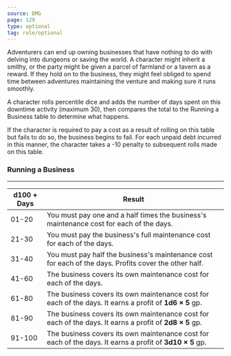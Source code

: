 ```yaml
---
source: DMG
page: 129
type: optional
tag: rule/optional
---
```


Adventurers can end up owning businesses that have nothing to do with delving into dungeons or saving the world. A character might inherit a smithy, or the party might be given a parcel of farmland or a tavern as a reward. If they hold on to the business, they might feel obliged to spend time between adventures maintaining the venture and making sure it runs smoothly.

A character rolls percentile dice and adds the number of days spent on this downtime activity (maximum 30), then compares the total to the Running a Business table to determine what happens.

If the character is required to pay a cost as a result of rolling on this table but fails to do so, the business begins to fail. For each unpaid debt incurred in this manner, the character takes a -10 penalty to subsequent rolls made on this table.

### Running a Business
---
|d100 + Days|Result|
|---|-----------|
|01-20|You must pay one and a half times the business's maintenance cost for each of the days.|
|21-30|You must pay the business's full maintenance cost for each of the days.|
|31-40|You must pay half the business's maintenance cost for each of the days. Profits cover the other half.|
|41-60|The business covers its own maintenance cost for each of the days.|
|61-80|The business covers its own maintenance cost for each of the days. It earns a profit of **1d6 × 5** gp.|
|81-90|The business covers its own maintenance cost for each of the days. It earns a profit of **2d8 × 5** gp.|
|91-100|The business covers its own maintenance cost for each of the days. It earns a profit of **3d10 × 5** gp.|

